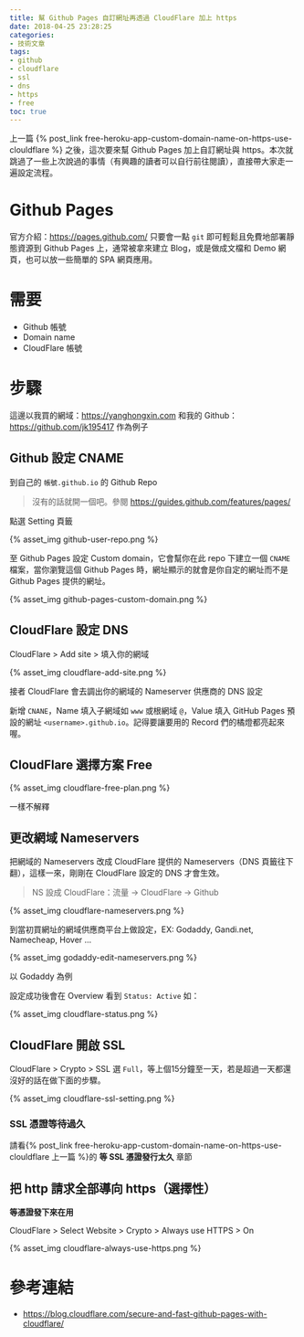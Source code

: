 ```yaml
---
title: 幫 Github Pages 自訂網址再透過 CloudFlare 加上 https
date: 2018-04-25 23:28:25
categories:
- 技術文章
tags:
- github
- cloudflare
- ssl
- dns
- https
- free
toc: true
---
```


上一篇 {% post_link free-heroku-app-custom-domain-name-on-https-use-clouldflare %} 之後，這次要來幫 Github Pages 加上自訂網址與 https。本次就跳過了一些上次說過的事情（有興趣的讀者可以自行前往閱讀），直接帶大家走一遍設定流程。

# Github Pages

官方介紹：<https://pages.github.com/>
只要會一點 `git` 即可輕鬆且免費地部署靜態資源到 Github Pages 上，通常被拿來建立 Blog，或是做成文檔和 Demo 網頁，也可以放一些簡單的 SPA 網頁應用。

# 需要

-   Github 帳號
-   Domain name
-   CloudFlare 帳號

# 步驟

這邊以我買的網域：<https://yanghongxin.com> 和我的 Github： <https://github.com/jk195417> 作為例子

## Github 設定 CNAME

到自己的 `帳號.github.io` 的 Github Repo

> 沒有的話就開一個吧。參閱 <https://guides.github.com/features/pages/>

點選 Setting 頁籤

{% asset_img github-user-repo.png %}

至 Github Pages 設定 Custom domain，它會幫你在此 repo 下建立一個 `CNAME` 檔案，當你瀏覽這個 Github Pages 時，網址顯示的就會是你自定的網址而不是 Github Pages 提供的網址。

{% asset_img github-pages-custom-domain.png %}

## CloudFlare 設定 DNS

CloudFlare > Add site > 填入你的網域

{% asset_img cloudflare-add-site.png %}

接者 CloudFlare 會去調出你的網域的 Nameserver 供應商的 DNS 設定

新增 `CNANE`，Name 填入子網域如 `www` 或根網域 `@`，Value 填入 GitHub Pages 預設的網址 `<username>.github.io`。記得要讓要用的 Record 們的橘燈都亮起來喔。

## CloudFlare 選擇方案 Free

{% asset_img cloudflare-free-plan.png %}

一樣不解釋

## 更改網域 Nameservers

把網域的 Nameservers 改成 CloudFlare 提供的 Nameservers（DNS 頁籤往下翻），這樣一來，剛剛在 CloudFlare 設定的 DNS 才會生效。

> NS 設成 CloudFlare：流量 -> CloudFlare -> Github

{% asset_img cloudflare-nameservers.png %}

到當初買網址的網域供應商平台上做設定，EX: Godaddy, Gandi.net, Namecheap, Hover ...

{% asset_img godaddy-edit-nameservers.png %}

以 Godaddy 為例

設定成功後會在 Overview 看到 `Status: Active` 如：

{% asset_img cloudflare-status.png %}

## CloudFlare 開啟 SSL

CloudFlare > Crypto > SSL 選 `Full`，等上個15分鐘至一天，若是超過一天都還沒好的話在做下面的步驟。

{% asset_img cloudflare-ssl-setting.png %}

### SSL 憑證等待過久

請看{% post_link free-heroku-app-custom-domain-name-on-https-use-clouldflare 上一篇 %}的 **等 SSL 憑證發行太久** 章節

## 把 http 請求全部導向 https（選擇性）

**等憑證發下來在用**

CloudFlare > Select Website > Crypto > Always use HTTPS > On

{% asset_img cloudflare-always-use-https.png %}

# 參考連結

-   <https://blog.cloudflare.com/secure-and-fast-github-pages-with-cloudflare/>
